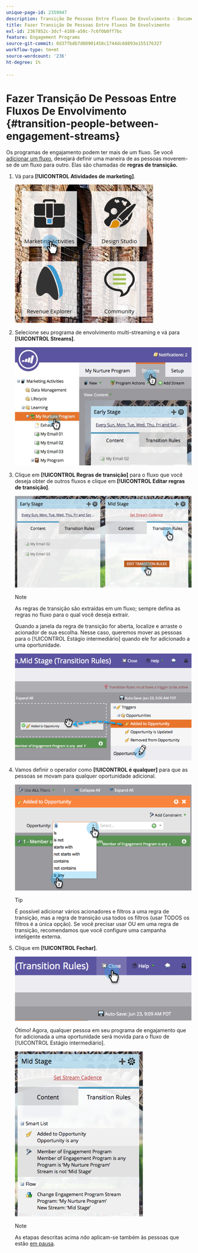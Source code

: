 ```yaml
---
unique-page-id: 2359947
description: Transição De Pessoas Entre Fluxos De Envolvimento - Documentação Do Marketo - Documentação Do Produto
title: Fazer Transição De Pessoas Entre Fluxos De Envolvimento
exl-id: 2367852c-3dcf-4188-a50c-7c6f0b0ff7bc
feature: Engagement Programs
source-git-commit: 0d37fbdb7d08901458c1744dc68893e155176327
workflow-type: tm+mt
source-wordcount: '236'
ht-degree: 1%

---
```


# Fazer Transição De Pessoas Entre Fluxos De Envolvimento {#transition-people-between-engagement-streams}

Os programas de engajamento podem ter mais de um fluxo. Se você [adicionar um fluxo](/help/marketo/product-docs/email-marketing/drip-nurturing/creating-an-engagement-program/add-a-stream.md), desejará definir uma maneira de as pessoas moverem-se de um fluxo para outro. Elas são chamadas de **regras de transição.**

1. Vá para **[!UICONTROL Atividades de marketing]**.

   ![](assets/ma.png)

1. Selecione seu programa de envolvimento multi-streaming e vá para **[!UICONTROL Streams]**.

   ![](assets/multistream.jpg)

1. Clique em **[!UICONTROL Regras de transição]** para o fluxo que você deseja obter de outros fluxos e clique em **[!UICONTROL Editar regras de transição]**.

   ![](assets/image2014-9-15-18-3a10-3a18.png)

   >[!NOTE]
   >
   >As regras de transição são extraídas em um fluxo; sempre defina as regras no fluxo para o qual você deseja extrair.

   Quando a janela da regra de transição for aberta, localize e arraste o acionador de sua escolha. Nesse caso, queremos mover as pessoas para o [!UICONTROL Estágio intermediário] quando ele for adicionado a uma oportunidade.

   ![](assets/image2014-9-15-18-3a10-3a46.png)

1. Vamos definir o operador como **[!UICONTROL é qualquer]** para que as pessoas se movam para qualquer oportunidade adicional.

   ![](assets/image2014-9-15-18-3a11-3a14.png)

   >[!TIP]
   >
   >É possível adicionar vários acionadores e filtros a uma regra de transição, mas a regra de transição usa todos os filtros (usar TODOS os filtros é a única opção). Se você precisar usar OU em uma regra de transição, recomendamos que você configure uma campanha inteligente externa.

1. Clique em **[!UICONTROL Fechar]**.

   ![](assets/image2014-9-15-18-3a11-3a23.png)

   Ótimo! Agora, qualquer pessoa em seu programa de engajamento que for adicionada a uma oportunidade será movida para o fluxo de [!UICONTROL Estágio intermediário].

   ![](assets/image2014-9-15-18-3a11-3a29.png)

   >[!NOTE]
   >
   >As etapas descritas acima *não* aplicam-se também às pessoas que estão [em pausa](/help/marketo/product-docs/email-marketing/drip-nurturing/using-engagement-programs/pause-people-in-an-engagement-program.md).

